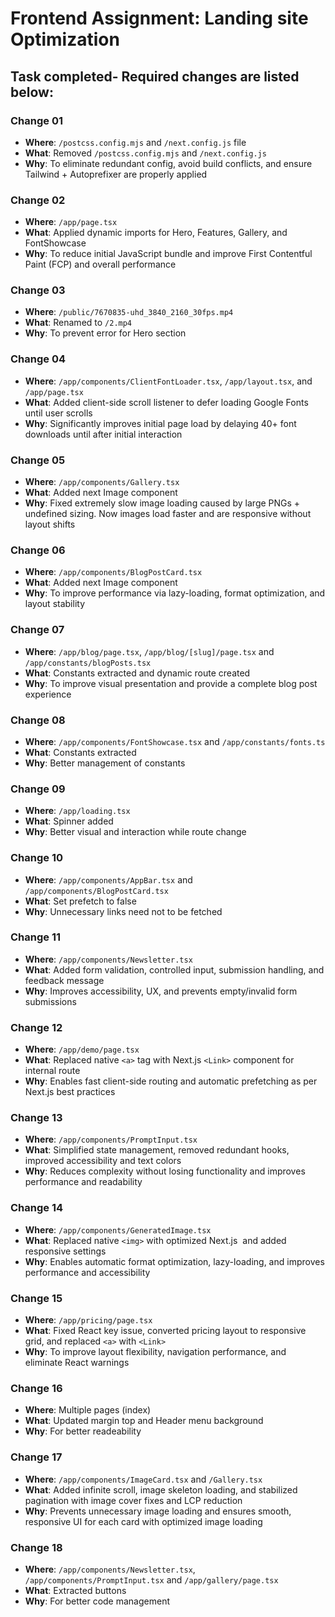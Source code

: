 # Frontend Assignment: Landing site Optimization

## Task completed- Required changes are listed below:

### Change 01

- **Where**: `/postcss.config.mjs` and `/next.config.js` file
- **What**: Removed `/postcss.config.mjs` and `/next.config.js`
- **Why**: To eliminate redundant config, avoid build conflicts, and ensure Tailwind + Autoprefixer are properly applied

### Change 02

- **Where**: `/app/page.tsx`
- **What**: Applied dynamic imports for Hero, Features, Gallery, and FontShowcase
- **Why**: To reduce initial JavaScript bundle and improve First Contentful Paint (FCP) and overall performance

### Change 03

- **Where**: `/public/7670835-uhd_3840_2160_30fps.mp4`
- **What**: Renamed to `/2.mp4`
- **Why**: To prevent error for Hero section

### Change 04

- **Where**: `/app/components/ClientFontLoader.tsx`, `/app/layout.tsx`, and `/app/page.tsx`
- **What**: Added client-side scroll listener to defer loading Google Fonts until user scrolls
- **Why**: Significantly improves initial page load by delaying 40+ font downloads until after initial interaction

### Change 05

- **Where**: `/app/components/Gallery.tsx`
- **What**: Added next Image component
- **Why**: Fixed extremely slow image loading caused by large PNGs + undefined sizing. Now images load faster and are responsive without layout shifts

### Change 06

- **Where**: `/app/components/BlogPostCard.tsx`
- **What**: Added next Image component
- **Why**: To improve performance via lazy-loading, format optimization, and layout stability

### Change 07

- **Where**: `/app/blog/page.tsx`, `/app/blog/[slug]/page.tsx` and `/app/constants/blogPosts.tsx`
- **What**: Constants extracted and dynamic route created
- **Why**: To improve visual presentation and provide a complete blog post experience

### Change 08

- **Where**: `/app/components/FontShowcase.tsx` and `/app/constants/fonts.ts`
- **What**: Constants extracted
- **Why**: Better management of constants

### Change 09

- **Where**: `/app/loading.tsx`
- **What**: Spinner added
- **Why**: Better visual and interaction while route change

### Change 10

- **Where**: `/app/components/AppBar.tsx` and `/app/components/BlogPostCard.tsx`
- **What**: Set prefetch to false
- **Why**: Unnecessary links need not to be fetched

### Change 11

- **Where**: `/app/components/Newsletter.tsx`
- **What**: Added form validation, controlled input, submission handling, and feedback message
- **Why**: Improves accessibility, UX, and prevents empty/invalid form submissions

### Change 12

- **Where**: `/app/demo/page.tsx`
- **What**: Replaced native `<a>` tag with Next.js `<Link>` component for internal route
- **Why**: Enables fast client-side routing and automatic prefetching as per Next.js best practices

### Change 13

- **Where**: `/app/components/PromptInput.tsx`
- **What**: Simplified state management, removed redundant hooks, improved accessibility and text colors
- **Why**: Reduces complexity without losing functionality and improves performance and readability

### Change 14

- **Where**: `/app/components/GeneratedImage.tsx`
- **What**: Replaced native `<img>` with optimized Next.js <Image /> and added responsive settings
- **Why**: Enables automatic format optimization, lazy-loading, and improves performance and accessibility

### Change 15

- **Where**: `/app/pricing/page.tsx`
- **What**: Fixed React key issue, converted pricing layout to responsive grid, and replaced `<a>` with `<Link>`
- **Why**: To improve layout flexibility, navigation performance, and eliminate React warnings

### Change 16

- **Where**: Multiple pages (index)
- **What**: Updated margin top and Header menu background
- **Why**: For better readeability

### Change 17

- **Where**: `/app/components/ImageCard.tsx` and `/Gallery.tsx`
- **What**: Added infinite scroll, image skeleton loading, and stabilized pagination with image cover fixes and LCP reduction
- **Why**: Prevents unnecessary image loading and ensures smooth, responsive UI for each card with optimized image loading

### Change 18

- **Where**: `/app/components/Newsletter.tsx`, `/app/components/PromptInput.tsx` and `/app/gallery/page.tsx`
- **What**: Extracted buttons
- **Why**: For better code management
